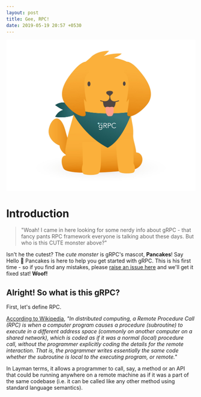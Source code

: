 ```yaml
---
layout: post
title: Gee, RPC!
date: 2019-05-19 20:57 +0530
---
```


![gRPC Logo](/images/grpc/pancakes.jpg)

# Introduction

> "Woah! I came in here looking for some nerdy info about gRPC - that fancy pants RPC framework everyone is talking about these days. But who is this CUTE monster above?"

Isn't he the cutest? The _cute monster_ is gRPC's mascot, **Pancakes**! Say Hello 🐶 Pancakes is here to help you get started with gRPC. This is his first time - so if you find any mistakes, please [raise an issue here](https://github.com/ghostwriternr/kill-dash-nine/issues) and we'll get it fixed stat! **Woof!**

## Alright! So what is this gRPC?

First, let's define RPC.

[According to Wikipedia](https://en.wikipedia.org/wiki/Remote_procedure_call),
_"In distributed computing, a Remote Procedure Call (RPC) is when a computer program causes a procedure (subroutine) to execute in a different address space (commonly on another computer on a shared network), which is coded as if it was a normal (local) procedure call, without the programmer explicitly coding the details for the remote interaction. That is, the programmer writes essentially the same code whether the subroutine is local to the executing program, or remote."_

In Layman terms, it allows a programmer to call, say, a method or an API that could be running anywhere on a remote machine as if it was a part of the same codebase (i.e. it can be called like any other method using standard language semantics).